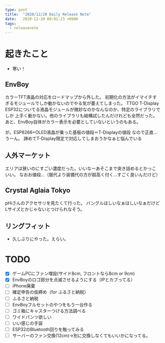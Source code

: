 ```yaml
---
type: post
title:  "2020/12/20 Daily Release Note"
date:   2020-12-20 09:01:23 +0900
tags:
  - releasenote
---
```

# 起きたこと

* 寒い！

## EnvBoy

カラーTFT液晶の対応をロードマップから外した。
初期化の方法がイマイチすぎるモジュールでしか動かないのでやる気が萎えてしまった。
TTGO T-Display ESP32についてる液晶モジュールが微妙なのかなんなのか、特定のライブラリでしか
上手く動かない。他のライブラリも結構試したんだけれども全然だった。
あと、EnvBoy自体がカラー表示を必要としていないというのもある。

が。ESP8266+OLED液晶が乗った基板の値段＝T-Displayの値段 なので正直…うーん。
諦めてT-Display限定で対応してしまおうかなぁと悩んでいる

## 人外マーケット

エリアは狭いのにすごい濃度だった。いいなーあそこまで突き詰めるとかっこいい。
なおお値段…（服代より装備代の方が超高く付く…すごく良いんだけど）

## Crystal Aglaia Tokyo

pHiさんのアクセサリを見たくて行った。
バングルほしいなぁほしいなぁだけどLサイズとかじゃないとつけられなそう。

## リングフィット

* 久しぶりにやった。えらい。

# TODO 

- [x] ゲームPCにファン増設(サイド8cm, フロントなら8cm or 9cm)
- [x] EnvBoyのロゴ部分を点滅させるようにする（IPとカブってる）
- [ ] iPhone廃棄
- [ ] 確定申告の仮締め（for ふるさと納税）
- [ ] ふるさと納税
- [ ] EnvBoyフルセットのやつをもう一台作る
- [ ] ゴミ箱にキャスターつける方法調べる
- [ ] ワイドパンツ欲しい
- [ ] いい感じの手袋
- [ ] ESP32のBluetooth回りを触ってみる
- [ ] サーバーのファン交換(12cm)→別に交換しなくてもいいかになってる。
